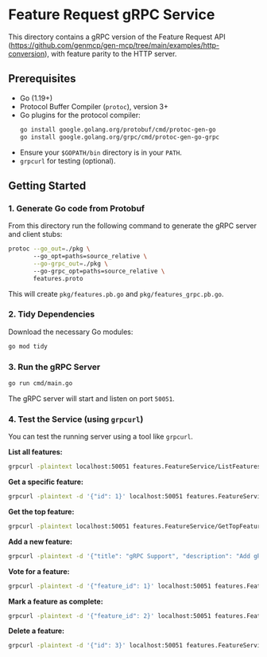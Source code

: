 # Feature Request gRPC Service

This directory contains a gRPC version of the Feature Request API (https://github.com/genmcp/gen-mcp/tree/main/examples/http-conversion), with feature parity to the HTTP server.

## Prerequisites

- Go (1.19+)
- Protocol Buffer Compiler (`protoc`), version 3+
- Go plugins for the protocol compiler:
  ```bash
  go install google.golang.org/protobuf/cmd/protoc-gen-go
  go install google.golang.org/grpc/cmd/protoc-gen-go-grpc
  ```
- Ensure your `$GOPATH/bin` directory is in your `PATH`.
- `grpcurl` for testing (optional).

## Getting Started

### 1. Generate Go code from Protobuf

From this directory run the following command to generate the gRPC server and client stubs:

```bash
protoc --go_out=./pkg \ 
       --go_opt=paths=source_relative \
       --go-grpc_out=./pkg \ 
       --go-grpc_opt=paths=source_relative \
       features.proto
```

This will create `pkg/features.pb.go` and `pkg/features_grpc.pb.go`.

### 2. Tidy Dependencies

Download the necessary Go modules:

```bash
go mod tidy
```

### 3. Run the gRPC Server

```bash
go run cmd/main.go
```

The gRPC server will start and listen on port `50051`.

### 4. Test the Service (using `grpcurl`)

You can test the running server using a tool like `grpcurl`.

**List all features:**
```bash
grpcurl -plaintext localhost:50051 features.FeatureService/ListFeatures
```

**Get a specific feature:**
```bash
grpcurl -plaintext -d '{"id": 1}' localhost:50051 features.FeatureService/GetFeature
```

**Get the top feature:**
```bash
grpcurl -plaintext localhost:50051 features.FeatureService/GetTopFeature
```

**Add a new feature:**
```bash
grpcurl -plaintext -d '{"title": "gRPC Support", "description": "Add gRPC endpoints for all services.", "details": "Use protobuf to define the service."}' localhost:50051 features.FeatureService/AddFeature
```

**Vote for a feature:**
```bash
grpcurl -plaintext -d '{"feature_id": 1}' localhost:50051 features.FeatureService/VoteFeature
```

**Mark a feature as complete:**
```bash
grpcurl -plaintext -d '{"feature_id": 2}' localhost:50051 features.FeatureService/CompleteFeature
```

**Delete a feature:**
```bash
grpcurl -plaintext -d '{"id": 3}' localhost:50051 features.FeatureService/DeleteFeature
```
